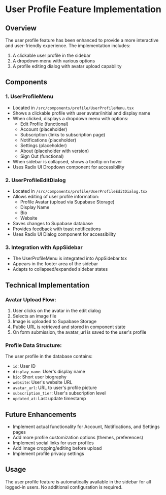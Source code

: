 # User Profile Feature Implementation

## Overview

The user profile feature has been enhanced to provide a more interactive and user-friendly experience. The implementation includes:

1. A clickable user profile in the sidebar
2. A dropdown menu with various options
3. A profile editing dialog with avatar upload capability

## Components

### 1. UserProfileMenu

- Located in `/src/components/profile/UserProfileMenu.tsx`
- Shows a clickable profile with user avatar/initial and display name
- When clicked, displays a dropdown menu with options:
  - Edit Profile (functional)
  - Account (placeholder)
  - Subscription (links to subscription page)
  - Notifications (placeholder)
  - Settings (placeholder)
  - About (placeholder with version)
  - Sign Out (functional)
- When sidebar is collapsed, shows a tooltip on hover
- Uses Radix UI Dropdown component for accessibility

### 2. UserProfileEditDialog

- Located in `/src/components/profile/UserProfileEditDialog.tsx`
- Allows editing of user profile information:
  - Profile Avatar (upload via Supabase Storage)
  - Display Name
  - Bio
  - Website
- Saves changes to Supabase database
- Provides feedback with toast notifications
- Uses Radix UI Dialog component for accessibility

### 3. Integration with AppSidebar

- The UserProfileMenu is integrated into AppSidebar.tsx
- Appears in the footer area of the sidebar
- Adapts to collapsed/expanded sidebar states

## Technical Implementation

### Avatar Upload Flow:

1. User clicks on the avatar in the edit dialog
2. Selects an image file
3. Image is uploaded to Supabase Storage
4. Public URL is retrieved and stored in component state
5. On form submission, the avatar_url is saved to the user's profile

### Profile Data Structure:

The user profile in the database contains:
- `id`: User ID
- `display_name`: User's display name
- `bio`: Short user biography
- `website`: User's website URL
- `avatar_url`: URL to user's profile picture
- `subscription_tier`: User's subscription level
- `updated_at`: Last update timestamp

## Future Enhancements

- Implement actual functionality for Account, Notifications, and Settings pages
- Add more profile customization options (themes, preferences)
- Implement social links for user profiles
- Add image cropping/editing before upload
- Implement profile privacy settings

## Usage

The user profile feature is automatically available in the sidebar for all logged-in users. No additional configuration is required.
